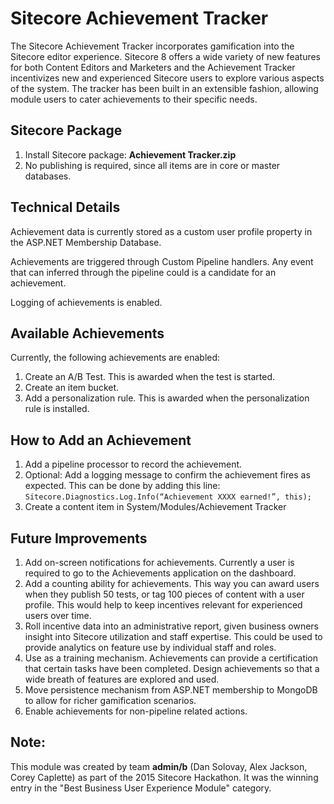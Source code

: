 # Sitecore Achievement Tracker
The Sitecore Achievement Tracker incorporates gamification into the Sitecore editor experience. Sitecore 8 offers a wide variety of new features for both Content Editors and Marketers and the Achievement Tracker incentivizes new and experienced Sitecore users to explore various aspects of the system. The tracker has been built in an extensible fashion, allowing module users to cater achievements to their specific needs.

## Sitecore Package
1. Install Sitecore package: **Achievement Tracker.zip**
2. No publishing is required, since all items are in core or master databases.

## Technical Details
Achievement data is currently stored as a custom user profile property in the ASP.NET Membership Database.

Achievements are triggered through Custom Pipeline handlers.  Any event that can inferred through the pipeline could is a candidate for an achievement.  

Logging of achievements is enabled.  

## Available Achievements
Currently, the following achievements are enabled:  
1. Create an A/B Test.  This is awarded when the test is started.  
2. Create an item bucket.  
3. Add a personalization rule. This is awarded when the personalization rule is installed.  

## How to Add an Achievement
1. Add a pipeline processor to record the achievement.
2. Optional: Add a logging message to confirm the achievement fires as expected. This can be done by adding this line:
`Sitecore.Diagnostics.Log.Info(“Achievement XXXX earned!”, this);`
3. Create a content item in System/Modules/Achievement Tracker


## Future Improvements
1. Add on-screen notifications for achievements. Currently a user is required to go to the Achievements application on the dashboard.
2. Add a counting ability for achievements.  This way you can award users when they publish 50 tests, or tag 100 pieces of content with a user profile.  This would help to keep incentives relevant for experienced users over time.
3. Roll incentive data into an administrative report, given business owners insight into Sitecore utilization and staff expertise.  This could be used to provide analytics on feature use by individual staff and roles.  
4. Use as a training mechanism.  Achievements can provide a certification that certain tasks have been completed.  Design achievements so that a wide breath of features are explored and used.
5. Move persistence mechanism from ASP.NET membership to MongoDB to allow for richer gamification scenarios.
6. Enable achievements for non-pipeline related actions.

## Note: 
This module was created by team **admin/b** (Dan Solovay, Alex Jackson, Corey Caplette) as part of the 2015 Sitecore Hackathon. It was the winning entry in the "Best Business  User Experience Module" category.


